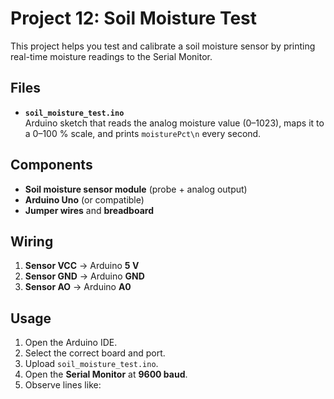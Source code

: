 <!-- soil_moisture_test/README.md -->

# Project 12: Soil Moisture Test

This project helps you test and calibrate a soil moisture sensor by printing real-time moisture readings to the Serial Monitor.

## Files

- **`soil_moisture_test.ino`**  
  Arduino sketch that reads the analog moisture value (0–1023), maps it to a 0–100 % scale, and prints `moisturePct\n` every second.

## Components

- **Soil moisture sensor module** (probe + analog output)
- **Arduino Uno** (or compatible)
- **Jumper wires** and **breadboard**

## Wiring

1. **Sensor VCC** → Arduino **5 V**  
2. **Sensor GND** → Arduino **GND**  
3. **Sensor AO**  → Arduino **A0**

## Usage

1. Open the Arduino IDE.  
2. Select the correct board and port.  
3. Upload `soil_moisture_test.ino`.  
4. Open the **Serial Monitor** at **9600 baud**.  
5. Observe lines like:
